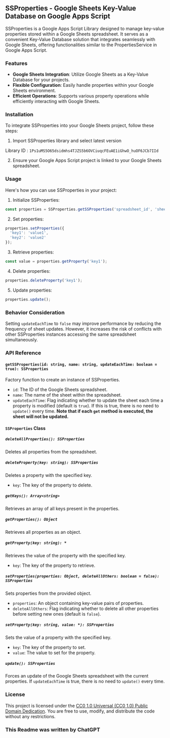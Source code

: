 ## SSProperties - Google Sheets Key-Value Database on Google Apps Script

SSProperties is a Google Apps Script Library designed to manage key-value properties stored within a Google Sheets spreadsheet. It serves as a convenient Key-Value Database solution that integrates seamlessly with Google Sheets, offering functionalities similar to the PropertiesService in Google Apps Script.

### Features

- **Google Sheets Integration**: Utilize Google Sheets as a Key-Value Database for your projects.
- **Flexible Configuration**: Easily handle properties within your Google Sheets environment.
- **Efficient Operations**: Supports various property operations while efficiently interacting with Google Sheets.

### Installation

To integrate SSProperties into your Google Sheets project, follow these steps:

1. Import SSProperties library and select latest version

Library ID : `1Ps1uMS5O65dsidmhs4TJZS5b6OVCiuqcFEuAE1iGhwO_huOF6JCb7IId`

2. Ensure your Google Apps Script project is linked to your Google Sheets spreadsheet.

### Usage

Here's how you can use SSProperties in your project:

1. Initialize SSProperties:

```javascript
const properties = SSProperties.getSSProperties('spreadsheet_id', 'sheet_name', updateEachTime = true);
```

2. Set properties:

```javascript
properties.setProperties({
  'key1': 'value1',
  'key2': 'value2'
});
```

3. Retrieve properties:

```javascript
const value = properties.getProperty('key1');
```

4. Delete properties:

```javascript
properties.deleteProperty('key1');
```

5. Update properties:

```javascript
properties.update();
```

### Behavior Consideration

Setting `updateEachTime` to `false` may improve performance by reducing the frequency of sheet updates. However, it increases the risk of conflicts with other SSProperties instances accessing the same spreadsheet simultaneously.

### API Reference

#### `getSSProperties(id: string, name: string, updateEachTime: boolean = true): SSProperties`

Factory function to create an instance of SSProperties.

- `id`: The ID of the Google Sheets spreadsheet.
- `name`: The name of the sheet within the spreadsheet.
- `updateEachTime`: Flag indicating whether to update the sheet each time a property is modified (default is `true`). If this is true, there is no need to `update()` every time. **Note that if each `get` method is executed, the sheet will not be updated.**

#### `SSProperties` Class

##### `deleteAllProperties(): SSProperties`

Deletes all properties from the spreadsheet.

##### `deleteProperty(key: string): SSProperties`

Deletes a property with the specified key.

- `key`: The key of the property to delete.

##### `getKeys(): Array<string>`

Retrieves an array of all keys present in the properties.

##### `getProperties(): Object`

Retrieves all properties as an object.

##### `getProperty(key: string): *`

Retrieves the value of the property with the specified key.

- `key`: The key of the property to retrieve.

##### `setProperties(properties: Object, deleteAllOthers: boolean = false): SSProperties`

Sets properties from the provided object.

- `properties`: An object containing key-value pairs of properties.
- `deleteAllOthers`: Flag indicating whether to delete all other properties before setting new ones (default is `false`).

##### `setProperty(key: string, value: *): SSProperties`

Sets the value of a property with the specified key.

- `key`: The key of the property to set.
- `value`: The value to set for the property.

##### `update(): SSProperties`

Forces an update of the Google Sheets spreadsheet with the current properties. If `updateEachTime` is true, there is no need to `update()` every time.

### License

This project is licensed under the [CC0 1.0 Universal (CC0 1.0) Public Domain Dedication](https://creativecommons.org/publicdomain/zero/1.0/). You are free to use, modify, and distribute the code without any restrictions.

### This Readme was written by ChatGPT
